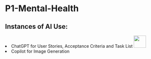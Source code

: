 # P1-Mental-Health

<h2>Instances of AI Use:</h2>
<li>ChatGPT for User Stories, Acceptance Criteria and Task List
<img src ="" width="40vw">

<li>Copilot for Image Generation